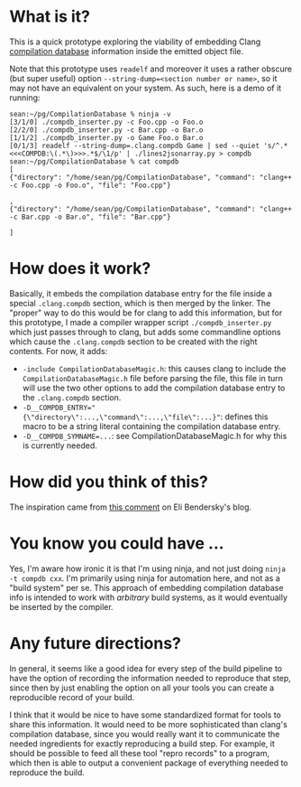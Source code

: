 # What is it?

This is a quick prototype exploring the viability of embedding Clang
[compilation database](http://clang.llvm.org/docs/JSONCompilationDatabase.html)
information inside the emitted object file.

Note that this prototype uses `readelf` and moreover it uses a rather obscure
(but super useful) option `--string-dump=<section number or name>`, so it may
not have an equivalent on your system. As such, here is a demo of it running:

```
sean:~/pg/CompilationDatabase % ninja -v
[3/1/0] ./compdb_inserter.py -c Foo.cpp -o Foo.o
[2/2/0] ./compdb_inserter.py -c Bar.cpp -o Bar.o
[1/1/2] ./compdb_inserter.py -o Game Foo.o Bar.o
[0/1/3] readelf --string-dump=.clang.compdb Game | sed --quiet 's/^.*<<<COMPDB:\(.*\)>>>.*$/\1/p' | ./lines2jsonarray.py > compdb
sean:~/pg/CompilationDatabase % cat compdb
[
{"directory": "/home/sean/pg/CompilationDatabase", "command": "clang++ -c Foo.cpp -o Foo.o", "file": "Foo.cpp"}

,
{"directory": "/home/sean/pg/CompilationDatabase", "command": "clang++ -c Bar.cpp -o Bar.o", "file": "Bar.cpp"}

]
```

# How does it work?

Basically, it embeds the compilation database entry for the file inside a
special `.clang.compdb` section, which is then merged by the linker. The
"proper" way to do this would be for clang to add this information, but for
this prototype, I made a compiler wrapper script `./compdb_inserter.py`
which just passes through to clang, but adds some commandline options which
cause the `.clang.compdb` section to be created with the right contents.
For now, it adds:

- `-include CompilationDatabaseMagic.h`: this causes clang to include the
  `CompilationDatabaseMagic.h` file before parsing the file, this file in
  turn will use the two other options to add the compilation database entry
  to the `.clang.compdb` section.
- `-D__COMPDB_ENTRY="{\"directory\":...,\"command\":...,\"file\":...}"`:
  defines this macro to be a string literal containing the compilation
  database entry.
- `-D__COMPDB_SYMNAME=...`: see CompilationDatabaseMagic.h for why this is
  currently needed.

# How did you think of this?

The inspiration came from [this comment](http://eli.thegreenplace.net/2012/01/06/pyelftools-python-library-for-parsing-elf-and-dwarf/#comment-833399)
on Eli Bendersky's blog.

# You know you could have ...

Yes, I'm aware how ironic it is that I'm using ninja, and not just doing
`ninja -t compdb cxx`. I'm primarily using ninja for automation here, and not
as a "build system" per se. This approach of embedding compilation database
info is intended to work with *arbitrary* build systems, as it would eventually
be inserted by the compiler.

# Any future directions?

In general, it seems like a good idea for every step of the build pipeline
to have the option of recording the information needed to reproduce that
step, since then by just enabling the option on all your tools you can
create a reproducible record of your build.

I think that it would be nice to have some standardized format for tools to
share this information. It would need to be more sophisticated than clang's
compilation database, since you would really want it to communicate the
needed ingredients for exactly reproducing a build step. For example, it
should be possible to feed all these tool "repro records" to a program,
which then is able to output a convenient package of everything needed to
reproduce the build.
